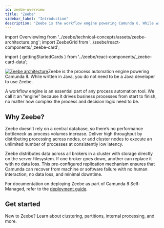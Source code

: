 ```yaml
---
id: zeebe-overview
title: "Zeebe"
sidebar_label: "Introduction"
description: "Zeebe is the workflow engine powering Camunda 8. While written in Java, you do not need to be a Java developer to use Zeebe."
---
```


import OverviewImg from '../zeebe/technical-concepts/assets/zeebe-architecture.png';
import ZeebeGrid from '../zeebe/react-components/\_zeebe-card';

import { gettingStartedCards } from '../zeebe/react-components/\_zeebe-card-data';

<p><a title="Zeebe architecture" href="../technical-concepts/architecture"><img src={OverviewImg} alt="Zeebe architecture" style={{border:0,padding:0,paddingLeft:20,margin:0,float: 'right', width: '60%'}} className="fade-in-top-image"/></a>Zeebe is the process automation engine powering Camunda 8. While written in Java, you do not need to be a Java developer to use Zeebe.</p>

A workflow engine is an essential part of any process automation tool. We call it an “engine” because it drives business processes from start to finish, no matter how complex the process and decision logic need to be.

## Why Zeebe?

Zeebe doesn’t rely on a central database, so there’s no performance bottleneck as process volumes increase. Deliver high throughput by distributing processing across nodes, or add cluster nodes to execute an unlimited number of processes at consistently low latency.

Zeebe distributes data across all brokers in a cluster with storage directly on the server filesystem. If one broker goes down, another can replace it with no data loss. This pre-configured replication mechanism ensures that Camunda can recover from machine or software failure with no human interaction, no data loss, and minimal downtime.

For documentation on deploying Zeebe as part of Camunda 8 Self-Managed, refer to the [deployment guide](../../self-managed/zeebe-deployment/zeebe-installation.md).

## Get started

New to Zeebe? Learn about clustering, partitions, internal processing, and more.

<ZeebeGrid zeebe={gettingStartedCards} />
